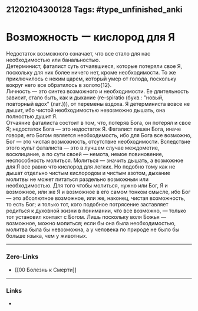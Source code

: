 21202104300128
Tags: #type_unfinished_anki 
---
# Возможность ー кислород для Я

Недостаток возможного означает, что все стало для нас необходимостью или банальностью.<br>Детерминист, фаталист суть отчаявшиеся, которые потеряли свое Я, поскольку для них более ничего нет, кроме необходимости. То же приключилось с неким царем, который умер от голода, поскольку вокруг него все обратилось в золото{12}.<br>Личность — это синтез возможного и необходимости. Ее длительность зависит, стало быть, как и дыхание (re-spiratio (букв.: "новый, повторный вдох" (лат.))), от перемены вздоха. Я детерминиста вовсе не дышит, ибо чистой необходимостью невозможно дышать, она полностью душит Я.<br>Отчаяние фаталиста состоит в том, что, потеряв Бога, он потерял и свое Я; недостаток Бога — это недостаток Я. Фаталист лишен Бога, иначе говоря, его Богом является необходимость, ибо для Бога все возможно, Бог — это чистая возможность, отсутствие необходимости. Вследствие этого культ фаталиста — это в лучшем случае междометие, восклицание, а по сути своей — немота, немое повиновение, неспособность молиться. Молиться — значить дышать, а возможное для Я все равно что кислород для легких. Но подобно тому как не дышат отдельно чистым кислородом и чистым азотом, дыхание молитвы не может питаться раздельно возможным или необходимостью. Для того чтобы молиться, нужно или Бог, Я и возможное, или же Я и возможное в его самом тонком смысле, ибо Бог — это абсолютное возможное, или же, наконец, чистая возможность, то есть Бог; и только тот, кого подобное потрясение заставляет родиться к духовной жизни в понимании, что все возможно, — только тот установил контакт с Богом. Лишь поскольку воля Божья — возможное, можно молиться; если бы она была необходимостью, молитва была бы невозможна, а у человека по природе не было бы больше языка, чем у животных.

---
### Zero-Links
- [[00 Болезнь к Смерти]]
---
### Links
-